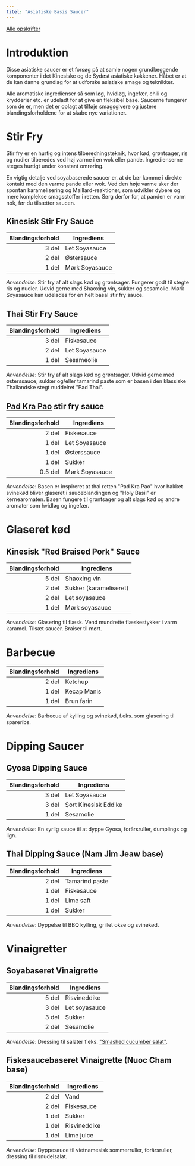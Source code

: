 ```yaml
---
titel: "Asiatiske Basis Saucer"
---
```


[Alle opskrifter](https://duffau.github.io/recipes)

# Introduktion

Disse asiatiske saucer er et forsøg på
at samle nogen grundlæggende komponenter i det Kinesiske og de 
Sydøst asiatiske køkkener. Håbet er at de kan danne grundlag 
for at udforske asiatiske smage og teknikker.

Alle aromatiske ingredienser så som løg, hvidløg, ingefær, chili og krydderier 
etc. er udeladt for at give en fleksibel base. Saucerne fungerer 
som de er, men det er oplagt at tilføje smagsgivere og 
justere blandingsforholdene for at skabe nye variationer.

# Stir Fry

Stir fry er en hurtig og intens tilberedningsteknik, 
hvor kød, grøntsager, ris og nudler tilberedes ved 
høj varme i en wok eller pande. Ingredienserne steges 
hurtigt under konstant omrøring.

En vigtig detalje ved soyabaserede saucer er, at de bør 
komme i direkte kontakt med den varme pande eller wok. Ved den høje varme 
sker der spontan karamelisering og Maillard-reaktioner, 
som udvikler dybere og mere komplekse smagsstoffer i retten. 
Sørg derfor for, at panden er varm nok, før du tilsætter saucen.

## Kinesisk Stir Fry Sauce

| Blandingsforhold |  Ingrediens |
|------:|--------------------|
| 3 del | Let Soyasauce |
| 2 del | Østersauce |
| 1 del | Mørk Soyasauce |

*Anvendelse*: Stir fry af alt slags kød og grøntsager. Fungerer godt til stegte ris og nudler. Udvid gerne med Shaoxing vin, sukker og sesamolie. Mørk Soyasauce kan udelades for en helt basal stir fry sauce. 


## Thai Stir Fry Sauce

| Blandingsforhold |  Ingrediens |
|------:|--------------------|
| 3 del | Fiskesauce |
| 2 del | Let Soyasauce |
| 1 del | Sesameolie |

*Anvendelse*: Stir fry af alt slags kød og grøntsager. 
Udvid gerne med østerssauce, sukker og/eller 
tamarind paste som er basen i den klassiske 
Thailandske stegt nuddelret "Pad Thai".

## [Pad Kra Pao](ttps://duffau.github.io/recipes/farang-pad-krapao) stir fry sauce

| Blandingsforhold |  Ingrediens |
|------:|--------------------|
| 2 del | Fiskesauce |
| 1 del | Let Soyasauce |
| 1 del | Østerssauce |
| 1 del | Sukker |
| 0.5 del | Mørk Soyasauce |

*Anvendelse*: Basen er inspireret at thai
retten "Pad Kra Pao" hvor hakket svinekød bliver
glaseret i sauceblandingen og "Holy Basil"
er kernearomaten. Basen fungere til grøntsager
og alt slags kød og andre aromater som hvidløg og ingefær.

# Glaseret kød

## Kinesisk "Red Braised Pork" Sauce

| Blandingsforhold |  Ingrediens |
|------:|--------------------|
| 5 del | Shaoxing vin |
| 2 del | Sukker (karameliseret) |
| 2 del | Let soyasauce |
| 1 del | Mørk soyasauce | 


*Anvendelse*: Glasering til flæsk. Vend mundrette flæskestykker i varm karamel. Tilsæt saucer. Braiser til mørt.

# Barbecue

| Blandingsforhold |  Ingrediens |
|------:|--------------------|
| 2 del | Ketchup |
| 1 del | Kecap Manis |
| 1 del | Brun farin |

*Anvendelse*: Barbecue af kylling og svinekød, f.eks. som glasering til spareribs.

# Dipping Saucer

## Gyosa Dipping Sauce

| Blandingsforhold |  Ingrediens |
|------:|--------------------|
| 3 del | Let Soyasauce |
| 3 del | Sort Kinesisk Eddike |
| 1 del | Sesamolie |

*Anvendelse*: En syrlig sauce til at dyppe Gyosa, forårsruller, dumplings og lign.

## Thai Dipping Sauce (Nam Jim Jeaw base)

| Blandingsforhold |  Ingrediens |
|------:|--------------------|
| 2 del | Tamarind paste |
| 1 del | Fiskesauce |
| 1 del | Lime saft |
| 1 del | Sukker |

*Anvendelse*: Dyppelse til BBQ kylling, grillet okse og svinekød.

# Vinaigretter

## Soyabaseret Vinaigrette

| Blandingsforhold |  Ingrediens |
|------:|--------------------|
| 5 del | Risvineddike |
| 3 del | Let soyasauce |
| 3 del | Sukker |
| 2 del | Sesamolie |

*Anvendelse*: Dressing til salater f.eks. ["Smashed cucumber salat"](https://duffau.github.io/recipes/smashed-cucumber). 

## Fiskesaucebaseret Vinaigrette (Nuoc Cham base)

| Blandingsforhold |  Ingrediens |
|------:|--------------------|
| 2 del | Vand |
| 2 del | Fiskesauce |
| 1 del | Sukker |
| 1 del | Risvineddike |
| 1 del | Lime juice |


*Anvendelse*: Dyppesauce til vietnamesisk sommerruller, forårsruller, dressing til risnudelsalat.



